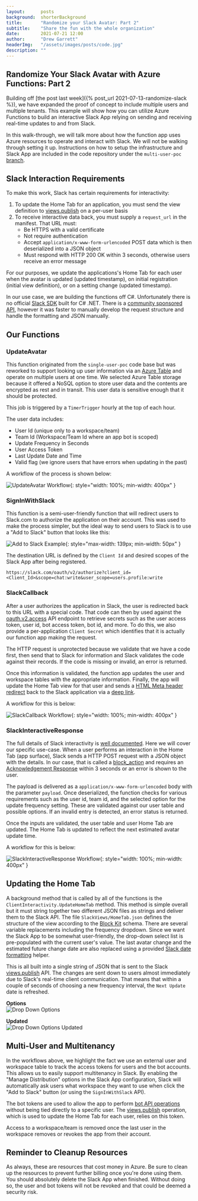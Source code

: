```yaml
---
layout:      posts
background:  shorterBackground
title:       "Randomize your Slack Avatar: Part 2"
subtitle:    "Share the fun with the whole organization"
date:        2021-07-21 12:00
author:      "Drew Garrett"
headerImg:   "/assets/images/posts/code.jpg"
description: ""
---
```


## Randomize Your Slack Avatar with Azure Functions: Part 2

Building off [the post last week]({% post_url 2021-07-13-randomize-slack %}), we have expanded the proof of concept to include multiple users and multiple tenants. This example will show how you can utilize Azure Functions to build an interactive Slack App relying on sending and receiving real-time updates to and from Slack.

In this walk-through, we will talk more about how the function app uses Azure resources to operate and interact with Slack. We will not be walking through setting it up. Instructions on how to setup the infrastructure and Slack App are included in the code repository under the `multi-user-poc` [branch](https://github.com/ocelotconsulting/randomize-avatar/tree/multi-user-poc).

## Slack Interaction Requirements

To make this work, Slack has certain requirements for interactivity:

1. To update the Home Tab for an application, you must send the view definition to [views.publish](https://api.slack.com/methods/views.publish) on a per-user basis
2. To receive interactive data back, you must supply a `request_url` in the manifest. That URL must:
   * Be HTTPS with a valid certificate
   * Not require authentication
   * Accept `application/x-www-form-urlencoded` POST data which is then deserialized into a JSON object
   * Must respond with HTTP 200 OK within 3 seconds, otherwise users receive an error message

For our purposes, we update the applications's Home Tab for each user when the avatar is updated (updated timestamp), on initial registration (initial view definition), or on a setting change (updated timestamp).

In our use case, we are building the functions off C#. Unfortunately there is no official [Slack SDK](https://api.slack.com/start/building) built for C# .NET. There is a [community sponsored API](https://github.com/Inumedia/SlackAPI), however it was faster to manually develop the request structure and handle the formatting and JSON manually.

## Our Functions

### UpdateAvatar

This function originated from the `single-user-poc` code base but was reworked to support looking up user information via an [Azure Table](https://docs.microsoft.com/en-us/azure/storage/tables/table-storage-overview) and operate on multiple users at one time. We selected Azure Table storage because it offered a NoSQL option to store user data and the contents are encrypted as rest and in transit. This user data is sensitive enough that it should be protected.

This job is triggered by a `TimerTrigger` hourly at the top of each hour.

The user data includes:

* User Id (unique only to a workspace/team)
* Team Id (Workspace/Team Id where an app bot is scoped)
* Update Frequency in Seconds
* User Access Token
* Last Update Date and Time
* Valid flag (we ignore users that have errors when updating in the past)

A workflow of the process is shown below:

![UpdateAvatar Workflow](/assets/images/posts/2021-07-22-randomize-slack-2/UpdateAvatar.drawio.svg){: style="width: 100%; min-width: 400px" }

### SignInWithSlack

This function is a semi-user-friendly function that will redirect users to Slack.com to authorize the application on their account. This was used to make the process simpler, but the ideal way to send users to Slack is to use a "Add to Slack" button that looks like this:

![Add to Slack Example](https://platform.slack-edge.com/img/add_to_slack.png){: style="max-width: 139px; min-width: 50px" }

The destination URL is defined by the `Client Id` and desired scopes of the Slack App after being registered.

`https://slack.com/oauth/v2/authorize?client_id=<Client_Id>&scope=chat:write&user_scope=users.profile:write`

### SlackCallback

After a user authorizes the application in Slack, the user is redirected back to this URL with a special code. That code can then by used against the [oauth.v2.access](https://api.slack.com/methods/oauth.v2.access) API endpoint to retrieve secrets such as the user access token, user id, bot access token, bot id, and more. To do this, we also provide a per-application `Client Secret` which identifies that it is actually our function app making the request.

The HTTP request is unprotected because we validate that we have a code first, then send that to Slack for information and Slack validates the code against their records. If the code is missing or invalid, an error is returned.

Once this information is validated, the function app updates the user and workspace tables with the appropriate information. Finally, the app will update the Home Tab view for that user and sends a [HTML Meta header redirect](https://developer.mozilla.org/en-US/docs/Web/HTML/Element/meta) back to the Slack application via a [deep link](https://api.slack.com/reference/deep-linking).

A workflow for this is below:

![SlackCallback Workflow](/assets/images/posts/2021-07-22-randomize-slack-2/SlackCallback.drawio.svg){: style="width: 100%; min-width: 400px" }

### SlackInteractiveResponse

The full details of Slack interactivity is [well documented](https://api.slack.com/interactivity/handling). Here we will cover our specific use-case. When a user performs an interaction in the Home Tab (app surface), Slack sends a HTTP POST request with a JSON object with the details. In our case, that is called a [block_action](https://api.slack.com/reference/interaction-payloads/block-actions) and requires an [Acknowledgement Response](https://api.slack.com/interactivity/handling#acknowledgment_response) within 3 seconds or an error is shown to the user.

The payload is delivered as a `application/x-www-form-urlencoded` body with the parameter `payload`. Once deserialized, the function checks for various requirements such as the user id, team id, and the selected option for the update frequency setting. These are validated against our user table and possible options. If an invalid entry is detected, an error status is returned.

Once the inputs are validated, the user table and user Home Tab are updated. The Home Tab is updated to reflect the next estimated avatar update time.

A workflow for this is below:

![SlackInteractiveResponse Workflow](/assets/images/posts/2021-07-22-randomize-slack-2/SlackInteractiveResponse.drawio.svg){: style="width: 100%; min-width: 400px" }

## Updating the Home Tab

A background method that is called by all of the functions is the `ClientInteractivity.UpdateHomeTab` method. This method is simple overall but it must string together two different JSON files as strings and deliver them to the Slack API. The file `SlackViews/HomeTab.json` defines the structure of the view according to the [Block Kit](https://api.slack.com/block-kit/building) schema. There are several variable replacements including the frequency dropdown. Since we want the Slack App to be somewhat user-friendly, the drop-down select list is pre-populated with the current user's value. The last avatar change and the estimated future change date are also replaced using a provided [Slack date formatting](https://api.slack.com/reference/surfaces/formatting#date-formatting) helper.

This is all built into a single string of JSON that is sent to the Slack [views.publish](https://api.slack.com/methods/views.publish) API. The changes are sent down to users almost immediately due to Slack's real-time client communication. That means that within a couple of seconds of choosing a new frequency interval, the `Next Update` date is refreshed.

**Options**  
![Drop Down Options](/assets/images/posts/2021-07-22-randomize-slack-2/drop-down-options.png)

**Updated**  
![Drop Down Options Updated](/assets/images/posts/2021-07-22-randomize-slack-2/drop-down-updated.png)

## Multi-User and Multitenancy

In the workflows above, we highlight the fact we use an external user and workspace table to track the access tokens for users and the bot accounts. This allows us to easily support multitenancy in Slack. By enabling the "Manage Distribution" options in the Slack App configuration, Slack will automatically ask users what workspace they want to use when click the "Add to Slack" button (or using the `SignInWithSlack` API).

The bot tokens are used to allow the app to perform [bot API operations](https://api.slack.com/methods) without being tied directly to a specific user. The [views.publish](https://api.slack.com/methods/views.publish) operation, which is used to update the Home Tab for each user, relies on this token.

Access to a workspace/team is removed once the last user in the workspace removes or revokes the app from their account.

## Reminder to Cleanup Resources

As always, these are resources that cost money in Azure. Be sure to clean up the resources to prevent further billing once you're done using them. You should absolutely delete the Slack App when finished. Without doing so, the user and bot tokens will not be revoked and that could be deemed a security risk.
